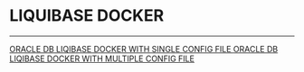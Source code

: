 # LIQUIBASE DOCKER 

---

[ORACLE DB LIQIBASE DOCKER WITH SINGLE CONFIG FILE  ](./oracle-liquibase-example1)
[ORACLE DB LIQIBASE DOCKER WITH MULTIPLE CONFIG FILE](./oracle-liquibase-example2)